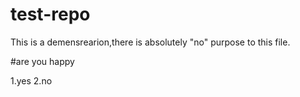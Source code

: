# test-repo

This is a demensrearion,there is  absolutely "no" purpose to this file.

#are you happy

1.yes
2.no
